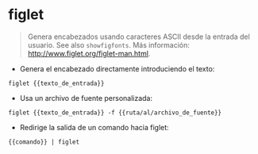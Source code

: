 # figlet

> Genera encabezados usando caracteres ASCII desde la entrada del usuario.
> See also `showfigfonts`.
> Más información: <http://www.figlet.org/figlet-man.html>.

- Genera el encabezado directamente introduciendo el texto:

`figlet {{texto_de_entrada}}`

- Usa un archivo de fuente personalizada:

`figlet {{texto_de_entrada}} -f {{ruta/al/archivo_de_fuente}}`

- Redirige la salida de un comando hacia figlet:

`{{comando}} | figlet`
